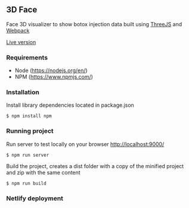 
## 3D Face
Face 3D visualizer to show botox injection data built using [ThreeJS](https://github.com/mrdoob/three.js/) and [Webpack](https://github.com/webpack) 

[Live version](https://teerzo-btx-face.netlify.com/)

### Requirements 
- Node (https://nodejs.org/en/)
- NPM  (https://www.npmjs.com/)

### Installation
Install library dependencies located in package.json
    
    $ npm install npm 

### Running project 
Run server to test locally on your browser [http://localhost:9000/](http://localhost:9000/)

    $ npm run server
Build the project, creates a dist folder with a copy of the minified project and zip with the same content 

    $ npm run build

### Netlify deployment 
